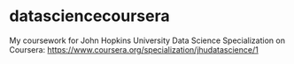 # datasciencecoursera
My coursework for John Hopkins University Data Science Specialization on Coursera: https://www.coursera.org/specialization/jhudatascience/1
